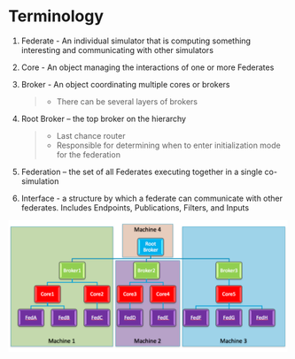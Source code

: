 # Terminology

1.  Federate - An individual simulator that is computing something
    interesting and communicating with other simulators
2.  Core - An object managing the interactions of one or more Federates
3.  Broker - An object coordinating multiple cores or brokers

    > - There can be several layers of brokers

4.  Root Broker – the top broker on the hierarchy

    > - Last chance router
    > - Responsible for determining when to enter initialization mode
    >   for the federation

5.  Federation – the set of all Federates executing together in a single
    co-simulation

6.  Interface - a structure by which a federate can communicate with other federates. Includes Endpoints, Publications, Filters, and Inputs

![Example federate hierarchy](../img/terminology-structure.png)
